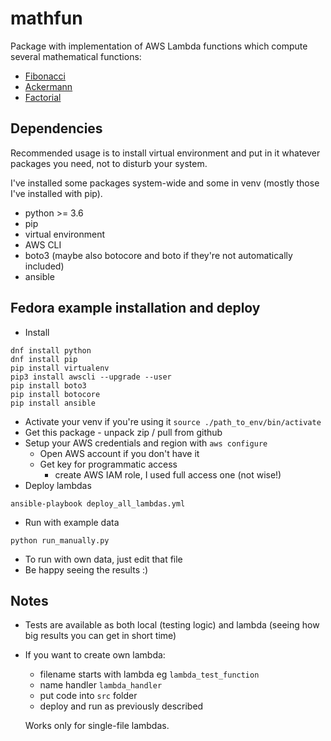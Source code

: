 # mathfun
Package with implementation of AWS Lambda functions 
which compute several mathematical functions:
- [Fibonacci](https://en.wikipedia.org/wiki/Fibonacci_number)
- [Ackermann](https://en.wikipedia.org/wiki/Ackermann_function)
- [Factorial](https://en.wikipedia.org/wiki/Factorial)

## Dependencies
Recommended usage is to install virtual environment 
and put in it whatever packages you need, not to disturb your system.
  
I've installed some packages system-wide and some in venv 
(mostly those I've installed with pip).
  
- python >= 3.6
- pip
- virtual environment
- AWS CLI
- boto3 (maybe also botocore and boto if they're not automatically included)
- ansible

## Fedora example installation and deploy

- Install
```
dnf install python
dnf install pip
pip install virtualenv
pip3 install awscli --upgrade --user
pip install boto3
pip install botocore
pip install ansible
```
- Activate your venv if you're using it 
`source ./path_to_env/bin/activate`
- Get this package - unpack zip / pull from github
- Setup your AWS credentials and region with `aws configure`
  + Open AWS account if you don't have it
  + Get key for programmatic access 
    + create AWS IAM role, I used full access one (not wise!)
- Deploy lambdas
```
ansible-playbook deploy_all_lambdas.yml
```
- Run with example data
```
python run_manually.py
```
  - To run with own data, just edit that file
- Be happy seeing the results :)

## Notes
- Tests are available as both local (testing logic) 
and lambda (seeing how big results you can get in short time)
- If you want to create own lambda:
  + filename starts with lambda eg `lambda_test_function`
  + name handler `lambda_handler`
  + put code into `src` folder
  + deploy and run as previously described
  
  Works only for single-file lambdas.